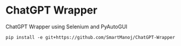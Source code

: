 # ChatGPT Wrapper
 ChatGPT Wrapper using Selenium and PyAutoGUI

```
pip install -e git+https://github.com/SmartManoj/ChatGPT-Wrapper
```